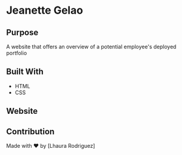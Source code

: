 # Jeanette Gelao

## Purpose
A website that offers an overview of  a potential employee's deployed portfolio

## Built With
* HTML
* CSS

## Website


## Contribution
Made with ❤️ by [Lhaura Rodriguez]
